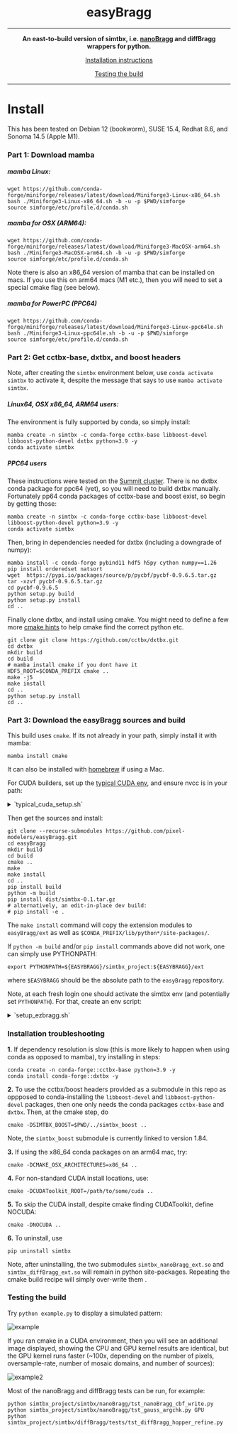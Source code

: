 <center>

# easyBragg


----
**An east-to-build version of simtbx, i.e. [nanoBragg](https://bl831.als.lbl.gov/~jamesh/nanoBragg/) and diffBragg wrappers for python.**

[Installation instructions](#installing)

[Testing the build](#testing_easybragg)

----

</center>

<a name="installing"></a>
# Install

This has been tested on Debian 12 (bookworm), SUSE 15.4, Redhat 8.6, and Sonoma 14.5 (Apple M1).

### Part 1: Download mamba

##### mamba Linux:

```
wget https://github.com/conda-forge/miniforge/releases/latest/download/Miniforge3-Linux-x86_64.sh
bash ./Miniforge3-Linux-x86_64.sh -b -u -p $PWD/simforge
source simforge/etc/profile.d/conda.sh 
```

##### mamba for OSX (ARM64):

```
wget https://github.com/conda-forge/miniforge/releases/latest/download/Miniforge3-MacOSX-arm64.sh
bash ./Miniforge3-MacOSX-arm64.sh -b -u -p $PWD/simforge
source simforge/etc/profile.d/conda.sh 
```

Note there is also an x86_64 version of mamba that can be installed on macs. If you use this on arm64 macs (M1 etc.), then you will need to set a special cmake flag (see below). 

##### mamba for PowerPC (PPC64)

```
wget https://github.com/conda-forge/miniforge/releases/latest/download/Miniforge3-Linux-ppc64le.sh
bash ./Miniforge3-Linux-ppc64le.sh -b -u -p $PWD/simforge
source simforge/etc/profile.d/conda.sh
```

### Part 2: Get cctbx-base, dxtbx, and boost headers

Note, after creating the `simtbx` environment below, use `conda activate simtbx` to activate it, despite the message that says to use `mamba activate simtbx`.

##### Linux64, OSX x86_64, ARM64 users:

The environment is fully supported by conda, so simply install:

```
mamba create -n simtbx -c conda-forge cctbx-base libboost-devel libboost-python-devel dxtbx python=3.9 -y
conda activate simtbx
```

##### PPC64 users

These instructions were tested on the [Summit cluster](https://en.wikipedia.org/wiki/Summit_(supercomputer)). There is no dxtbx conda package for ppc64 (yet), so you will need to build dxtbx manually. Fortunately pp64 conda packages of cctbx-base and boost exist, so begin by getting those:

```
mamba create -n simtbx -c conda-forge cctbx-base libboost-devel libboost-python-devel python=3.9 -y
conda activate simtbx
```

Then, bring in dependencies needed for dxtbx (including a downgrade of numpy):

```
mamba install -c conda-forge pybind11 hdf5 h5py cython numpy==1.26
pip install orderedset natsort
wget  https://pypi.io/packages/source/p/pycbf/pycbf-0.9.6.5.tar.gz
tar -xzvf pycbf-0.9.6.5.tar.gz
cd pycbf-0.9.6.5
python setup.py build
python setup.py install
cd ..
```

Finally clone dxtbx, and install using cmake. You might need to define a few more [cmake hints](https://cmake.org/cmake/help/latest/module/FindPython.html#hints) to help cmake find the correct python etc.

```
git clone git clone https://github.com/cctbx/dxtbx.git
cd dxtbx
mkdir build
cd build
# mamba install cmake if you dont have it
HDF5_ROOT=$CONDA_PREFIX cmake ..
make -j5
make install
cd ..
python setup.py install
cd ..
```

### Part 3: Download the easyBragg sources and build

This build uses `cmake`. If its not already in your path, simply install it with mamba: 

```
mamba install cmake
```

It can also be installed with [homebrew](https://formulae.brew.sh/formula/cmake) if using a Mac. 

For CUDA builders, set up the [typical CUDA env](https://docs.nvidia.com/cuda/cuda-installation-guide-linux/index.html#environment-setup), and ensure nvcc is in your path:

<details>
  <summary>`typical_cuda_setup.sh`</summary>

```
export CUDA_HOME=/usr/local/cuda/
export CUDA_PATH=$CUDA_HOME
export PATH=$PATH:${CUDA_HOME}/bin
export LD_LIBRARY_PATH=${CUDA_HOME}/lib64
```
</details>

Then get the sources and install:

```
git clone --recurse-submodules https://github.com/pixel-modelers/easyBragg.git
cd easyBragg
mkdir build
cd build
cmake ..
make
make install
cd ..
pip install build
python -m build
pip install dist/simtbx-0.1.tar.gz
# alternatively, an edit-in-place dev build:
# pip install -e .
```

The `make install` command will copy the extension modules to `easyBragg/ext` as well as `$CONDA_PREFIX/lib/python*/site-packages/`.

If `python -m build` and/or `pip install` commands above did not work, one can simply use PYTHONPATH:

```
export PYTHONPATH=${EASYBRAGG}/simtbx_project:${EASYBRAGG}/ext
```

where `$EASYBRAGG` should be the absolute path to the `easyBragg` repository.

Note, at each fresh login one should activate the simtbx env (and potentially set `PYTHONPATH`). For that, create an env script:

<details>
  <summary>`setup_ezbragg.sh`</summary>

```
SIMFORGE=/path/to/simforge
EASYBRAGG=/path/to/easyBragg
source $SIMFORGE/etc/profile.d/conda.sh
conda activate simtbx

# Optional depending on whether build/pip was used to install the distribution:
export PYTHONPATH=${EASYBRAGG}/simtbx_project:${EASYBRAGG}/ext
```

Hence, at login run `source /path/to/setup_ezbragg.sh`.

</details>

### Installation troubleshooting

**1.** If dependency resolution is slow (this is more likely to happen when using conda as opposed to mamba), try installing in steps:

```
conda create -n conda-forge::cctbx-base python=3.9 -y
conda install conda-forge::dxtbx -y
```

**2.** To use the cctbx/boost headers provided as a submodule in this repo as oppposed to conda-installing the `libboost-devel` and `libboost-python-devel` packages, then one only needs the conda packages `cctbx-base` and `dxtbx`. Then, at the cmake step, do 

```
cmake -DSIMTBX_BOOST=$PWD/../simtbx_boost ..
```

Note, the `simtbx_boost` submodule is currently linked to version 1.84.

**3.** If using the x86_64 conda packages on an arm64 mac, try:

```
cmake -DCMAKE_OSX_ARCHITECTURES=x86_64 ..
```

**4.** For non-standard CUDA install locations, use:

```
cmake -DCUDAToolkit_ROOT=/path/to/some/cuda ..
```

**5.** To skip the CUDA install, despite cmake finding CUDAToolkit, define NOCUDA:

```
cmake -DNOCUDA ..
```

**6.** To uninstall, use

```
pip uninstall simtbx
```

Note, after uninstalling, the two submodules `simtbx_nanoBragg_ext.so` and `simtbx_diffBragg_ext.so` will remain in python site-packages. Repeating the cmake build recipe will simply over-write them . 

<a name="testing_easybragg"></a>
### Testing the build

Try ```python example.py``` to display a simulated pattern:

![example](https://smb.slac.stanford.edu/~dermen/noise_img.png)

If you ran cmake in a CUDA environment, then you will see an additional image displayed, showing the CPU and GPU kernel results are identical, but the GPU kernel runs faster (~100x, depending on the number of pixels, oversample-rate, number of mosaic domains, and number of sources):

![example2](https://smb.slac.stanford.edu/~dermen/cpu_vs_gpu.png)

Most of the nanoBragg and diffBragg tests can be run, for example:

```
python simtbx_project/simtbx/nanoBragg/tst_nanoBragg_cbf_write.py
python simtbx_project/simtbx/nanoBragg/tst_gauss_argchk.py GPU
python simtbx_project/simtbx/diffBragg/tests/tst_diffBragg_hopper_refine.py
```
